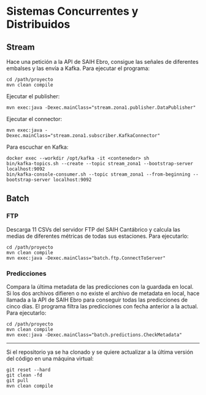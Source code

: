 # Sistemas Concurrentes y Distribuidos

## Stream

Hace una petición a la API de SAIH Ebro, consigue las señales de diferentes embalses y las envía a Kafka. Para ejecutar el programa:

```
cd /path/proyecto
mvn clean compile
```

Ejecutar el publisher:

```
mvn exec:java -Dexec.mainClass="stream.zona1.publisher.DataPublisher"
```

Ejecutar el connector:

```
mvn exec:java -Dexec.mainClass="stream.zona1.subscriber.KafkaConnector"
```

Para escuchar en Kafka:
```
docker exec --workdir /opt/kafka -it <contenedor> sh
bin/kafka-topics.sh --create --topic stream_zona1 --bootstrap-server localhost:9092
bin/kafka-console-consumer.sh --topic stream_zona1 --from-beginning --bootstrap-server localhost:9092
```

## Batch

### FTP

Descarga 11 CSVs del servidor FTP del SAIH Cantábrico y calcula las medias de diferentes métricas de todas sus estaciones. Para ejecutarlo:

```
cd /path/proyecto
mvn clean compile
mvn exec:java -Dexec.mainClass="batch.ftp.ConnectToServer"
```

### Predicciones

Compara la última metadata de las predicciones con la guardada en local. Si los dos archivos difieren o no existe el archivo de metadata en local, hace llamada a la API de SAIH Ebro para conseguir todas las predicciones de cinco días. El programa filtra las predicciones con fecha anterior a la actual. Para ejecutarlo:

```
cd /path/proyecto
mvn clean compile
mvn exec:java -Dexec.mainClass="batch.predictions.CheckMetadata"
```

-----------------

Si el repositorio ya se ha clonado y se quiere actualizar a la última versión del código en una máquina virtual:

```
git reset --hard
git clean -fd
git pull
mvn clean compile
```
